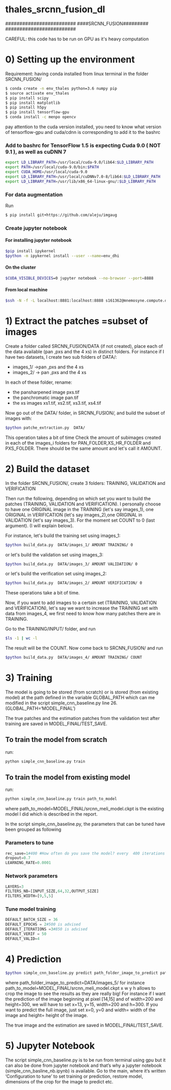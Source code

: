 # thales_srcnn_fusion_dl


#########################
####SRCNN_FUSION#########
#########################

CAREFUL: this code has to be run on GPU as it's heavy computation

# 0) Setting up the environment

Requirement: having conda installed
from linux terminal in the folder SRCNN_FUSION/

```sh
$ conda create -n env_thales python=3.6 numpy pip
$ source activate env_thales
$ pip install scipy
$ pip install matplotlib
$ pip install h5py
$ pip install tensorflow-gpu 
$ conda install -c menpo opencv
```
pay attention to the cuda version installed, you need to know what version of tensorflow-gpu and cuda/cdnn is corresponding to add it to the bashrc 

### Add to bashrc for TensorFlow 1.5 is expecting Cuda 9.0 ( NOT 9.1 ), as well as cuDNN 7
```sh
export LD_LIBRARY_PATH=/usr/local/cuda-9.0/lib64:$LD_LIBRARY_PATH
export PATH=/usr/local/cuda-9.0/bin:$PATH
export CUDA_HOME=/usr/local/cuda-9.0
export LD_LIBRARY_PATH=/usr/local/cuDNNv7.0-8/lib64:$LD_LIBRARY_PATH
export LD_LIBRARY_PATH=/usr/lib/x86_64-linux-gnu/:$LD_LIBRARY_PATH
```
### For data augmentation
Run
```sh
$ pip install git+https://github.com/aleju/imgaug
```

### Create jupyter notebook
#### For installing jupyter notebook
```sh
$pip install ipykernel
$python -m ipykernel install --user --name=env_dhi
```

#### On the cluster
```sh
$CUDA_VISIBLE_DEVICES=0 jupyter notebook --no-browser --port=8888
```
#### From local machine
```sh
$ssh -N -f -L localhost:8881:localhost:8888 s161362@mnemosyne.compute.dtu.dk
```

# 1) Extract the patches =subset of images

Create a folder called SRCNN_FUSION/DATA (if not created), place each of the data available (pan ,pxs and the 4 xs) in distinct folders. For instance if I have two datasets, I create two sub folders of DATA/:
- images_1/ ->pan ,pxs and the 4 xs
- images_2/ -> pan ,pxs and the 4 xs

In each of these folder, rename:
- the pansharpened image pxs.tif
- the panchromatic image pan.tif
- the xs images xs1.tif, xs2.tif, xs3.tif, xs4.tif

Now go out of the DATA/ folder, in SRCNN_FUSION/, and build the subset of images with:
```sh
$python patche_extraction.py  DATA/
```

This operation takes a bit of time
Check the amount of subimages created in each of the images_i folders for PAN_FOLDER,XS_HR_FOLDER and PXS_FOLDER. There should be the same amount and let's call it AMOUNT.



# 2) Build the dataset

In the folder SRCNN_FUSION/, create 3 folders: TRAINING, VALIDATION and VERIFICATION 

Then run the following, depending on which set you want to build the patches (TRAINING, VALIDATION and VERIFICATION). I personally choose to have one ORIGINAL image in the TRAINING (let's say images_1), one ORIGINAL in  VERIFICATION (let's say images_2),one ORIGINAL in  VALIDATION (let's say images_3). For the moment set COUNT to 0 (last argument). (I will explain below).

For instance, let's build the training set using images_1:
```sh	
$python build_data.py  DATA/images_1/ AMOUNT TRAINING/ 0
```
or let's build the validation set using images_3:
```sh	
$python build_data.py  DATA/images_3/ AMOUNT VALIDATION/ 0
```
or let's build the verification set using images_2:
```sh	
$python build_data.py  DATA/images_2/ AMOUNT VERIFICATION/ 0
```


These operations take a bit of time.

Now, if you want to add images to a certain set (TRAINING, VALIDATION and VERIFICATION), let's say we want to increase the TRAINING set with data from images_4, we first need to know how many patches there are in TRAINING.

Go to the TRAINING/INPUT/ folder, and run
```sh	
$ls -1 | wc -l
```
The result will be the COUNT. Now come back to SRCNN_FUSION/ and run
```sh
$python build_data.py  DATA/images_4/ AMOUNT TRAINING/ COUNT
```

# 3) Training

The model is going to be stored (from scratch) or is stored (from existing model)  at the path defined in the variable GLOBAL_PATH which can me modified in the script simple_cnn_baseline.py line 26. (GLOBAL_PATH=‘MODEL_FINAL’)

The true patches and the estimation patches from the validation test after training are saved in MODEL_FINAL/TEST_SAVE. 


## To train the model from scratch 

run:
```sh
python simple_cnn_baseline.py train
```

## To train the model from existing model 


run:
```sh
python simple_cnn_baseline.py train path_to_model
```
where path_to_model=MODEL_FINAL/srcnn_meli_model.ckpt is the existing model I did which is described in  the report.

In the script simple_cnn_baseline.py, the parameters that can be tuned have been grouped as following

### Parameters to tune
```py
rec_save=1#400 #How often do you save the model? every  400 iterations for instance
dropout=0.7
LEARNING_RATE=0.0001
```

### Network parameters
```py
LAYERS=3
FILTERS_NB=[INPUT_SIZE,64,32,OUTPUT_SIZE]
FILTERS_WIDTH=[9,5,5]
```
###  Tune model training
```py
DEFAULT_BATCH_SIZE = 36
DEFAULT_EPOCHS = 2#500 is advised
DEFAULT_ITERATIONS =3#850 is advised
DEFAULT_VERIF = 50
DEFAULT_VALID=4
```

# 4) Prediction
```sh
$python simple_cnn_baseline.py predict path_folder_image_to_predict path_to_model x w y h
```

where path_folder_image_to_predict=DATA/images_5/ for instance
path_to_model=MODEL_FINAL/srcnn_meli_model.ckpt
x w y h allows to crop the image to see the results as they are really big! For instance if I want the prediction of the image beginning at pixel [14,15] and of width=200 and height=300, we will have to set x=13, y=15, width=200 and h=300. If you want to predict the full image, just set x=0, y=0 and width= width of the image and height= height of the image.

The true image and the estimation are saved in MODEL_FINAL/TEST_SAVE. 

# 5) Jupyter Notebook
The script simple_cnn_baseline.py  is to be run from terminal using gpu but it can also be done from jupyter notebook and that’s why a jupyter notebook (simple_cnn_basline_nb.ipynb) is available. Go to the main, where it’s written ‘Configuration to tune’ to set training or prediction, restore model, dimensions of the crop for the image to predict etc.   

